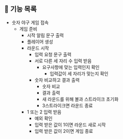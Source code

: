 ## 🚀 기능 목록

- 숫자 야구 게임 접속
    - 게임 준비
        - 시작 알림 문구 출력    
        - 플레이어 생성 
        - 라운드 시작
            - 입력 요청 문구 출력
            - 서로 다른 세 자리 수 입력 받음
                - 요구사항에 맞는 입력인지 확인
                  - 입력값이 세 자리가 맞는지 확인
            - 숫자 비교하고 결과 출력
                - 숫자 비교
                - 결과 출력
                - 새 라운드를 위해 볼과 스트라이크 초기화
                - 3스트라이크면 라운드 종료
        - 1 또는 2 입력 받음
            - 예외 확인
            - 입력 받은 값이 1이면 라운드 새로 시작
            - 입력 받은 값이 2이면 게임 종료
